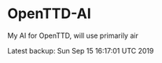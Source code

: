 # OpenTTD-AI
My AI for OpenTTD, will use primarily air

Latest backup: Sun Sep 15 16:17:01 UTC 2019

